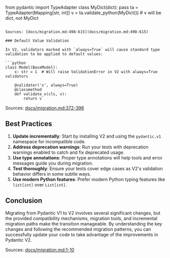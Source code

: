 from pydantic import TypeAdapter
class MyDict(dict): pass
ta = TypeAdapter(Mapping[str, int])
v = ta.validate_python(MyDict())  # v will be dict, not MyDict
```

Sources: [docs/migration.md:498-615](docs/migration.md:498-615)

### Default Value Validation

In V2, validators marked with `always=True` will cause standard type validation to be applied to default values:

```python
class Model(BaseModel):
    x: str = 1  # Will raise ValidationError in V2 with always=True validators
    
    @validator('x', always=True)
    @classmethod
    def validate_x(cls, v):
        return v
```

Sources: [docs/migration.md:372-396](docs/migration.md:372-396)

## Best Practices

1. **Update incrementally**: Start by installing V2 and using the `pydantic.v1` namespace for incompatible code.
2. **Address deprecation warnings**: Run your tests with deprecation warnings enabled to catch and fix deprecated usage.
3. **Use type annotations**: Proper type annotations will help tools and error messages guide you during migration.
4. **Test thoroughly**: Ensure your tests cover edge cases as V2's validation behavior differs in some subtle ways.
5. **Use modern Python features**: Prefer modern Python typing features like `list[int]` over `List[int]`.

## Conclusion

Migrating from Pydantic V1 to V2 involves several significant changes, but the provided compatibility mechanisms, migration tools, and incremental migration paths make the transition manageable. By understanding the key changes and following the recommended migration patterns, you can successfully update your code to take advantage of the improvements in Pydantic V2.

Sources: [docs/migration.md:1-10](docs/migration.md:1-10)